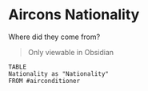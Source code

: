 # Aircons Nationality

Where did they come from?

> Only viewable in Obsidian

```dataview
TABLE 
Nationality as "Nationality"
FROM #airconditioner 
```
